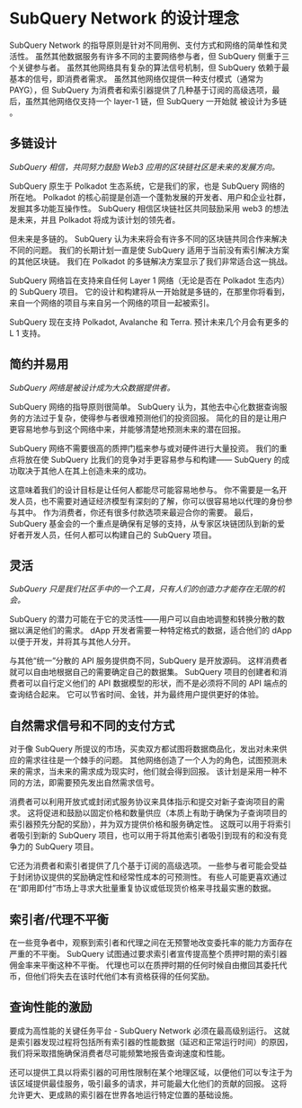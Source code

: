 # SubQuery Network 的设计理念

SubQuery Network 的指导原则是针对不同用例、支付方式和网络的简单性和灵活性。 虽然其他数据服务有许多不同的主要网络参与者，但 SubQuery 侧重于三个关键参与者。 虽然其他网络具有复杂的算法信号机制，但 SubQuery 依赖于最基本的信号，即消费者需求。 虽然其他网络仅提供一种支付模式（通常为 PAYG），但 SubQuery 为消费者和索引器提供了几种基于订阅的高级选项，最后，虽然其他网络仅支持一个 layer-1 链，但 SubQuery 一开始就 被设计为多链 。

## 多链设计

_SubQuery 相信，共同努力鼓励 Web3 应用的区块链社区是未来的发展方向。_

SubQuery 原生于 Polkadot 生态系统，它是我们的家，也是 SubQuery 网络的所在地。 Polkadot 的核心前提是创造一个蓬勃发展的开发者、用户和企业社群，发掘其多功能互操作性。 SubQuery 相信区块链社区共同鼓励采用 web3 的想法是未来，并且 Polkadot 将成为该计划的领先者。

但未来是多链的。 SubQuery 认为未来将会有许多不同的区块链共同合作来解决不同的问题。 我们的长期计划一直是使 SubQuery 适用于当前没有索引解决方案的其他区块链。 我们在 Polkadot 的多链解决方案显示了我们非常适合这一挑战。

SubQuery 网络旨在支持来自任何 Layer 1 网络（无论是否在 Polkadot 生态内）的 SubQuery 项目。 它的设计和构建将从一开始就是多链的，在那里你将看到，来自一个网络的项目与来自另一个网络的项目一起被索引。

SubQuery 现在支持 Polkadot, Avalanche 和 Terra. 预计未来几个月会有更多的 L 1 支持。

## 简约并易用

_SubQuery 网络是被设计成为大众数据提供者。_

SubQuery 网络的指导原则很简单。 SubQuery 认为，其他去中心化数据查询服务的方法过于复杂，使得参与者很难预测他们的投资回报。 简化的目的是让用户更容易地参与到这个网络中来，并能够清楚地预测未来的潜在回报。

SubQuery 网络不需要很高的质押门槛来参与或对硬件进行大量投资。 我们的重点将放在使 SubQuery 比我们的竞争对手更容易参与和构建—— SubQuery 的成功取决于其他人在其上创造未来的成功。

这意味着我们的设计目标是让任何人都能尽可能容易地参与。 你不需要是一名开发人员，也不需要对通证经济模型有深刻的了解，你可以很容易地以代理的身份参与其中。 作为消费者，你还有很多付款选项来最迎合你的需要。 最后，SubQuery 基金会的一个重点是确保有足够的支持，从专家区块链团队到新的爱好者开发人员，任何人都可以构建自己的 SubQuery 项目。

## 灵活

_SubQuery 只是我们社区手中的一个工具，只有人们的创造力才能存在无限的机会。_

SubQuery 的潜力可能在于它的灵活性——用户可以自由地调整和转换分散的数据以满足他们的需求。 dApp 开发者需要一种特定格式的数据，适合他们的 dApp 以便于开发，并将其与其他人分开。

与其他“统一”分散的 API 服务提供商不同，SubQuery 是开放源码。 这样消费者就可以自由地根据自己的需要确定自己的数据集。 SubQuery 项目的创建者和消费者可以自行定义他们的 API 数据模型的形状，而不是必须将不同的 API 端点的查询结合起来。 它可以节省时间、金钱，并为最终用户提供更好的体验。

## 自然需求信号和不同的支付方式

对于像 SubQuery 所提议的市场，买卖双方都试图将数据商品化，发出对未来供应的需求往往是一个棘手的问题。 其他网络创造了一个人为的角色，试图预测未来的需求，当未来的需求成为现实时，他们就会得到回报。 该计划是采用一种不同的方法，即需要预先发出自然需求信号。

消费者可以利用开放式或封闭式服务协议来具体指示和提交对新子查询项目的需求。 这将促进和鼓励以固定价格和数量供应（本质上有助于确保为子查询项目的索引器预先分配的奖励），并为双方提供价格和服务确定性。 这既可以用于将索引者吸引到新的 SubQuery 项目，也可以用于将其他索引者吸引到现有的和没有竞争力的 SubQuery 项目。

它还为消费者和索引者提供了几个基于订阅的高级选项。 一些参与者可能会受益于封闭协议提供的奖励确定性和经常性成本的可预测性。 有些人可能更喜欢通过在“即用即付”市场上寻求大批量重复协议或低现货价格来寻找最实惠的数据。

## 索引者/代理不平衡

在一些竞争者中，观察到索引者和代理之间在无预警地改变委托率的能力方面存在严重的不平衡。 SubQuery 试图通过要求索引者宣传提高整个质押时期的索引器佣金率来平衡这种不平衡。 代理也可以在质押时期的任何时候自由撤回其委托代币，但他们将失去在该时代他们本有资格获得的任何奖励。

## 查询性能的激励

要成为高性能的关键任务平台 - SubQuery Network 必须在最高级别运行。 这就是索引器发现过程将包括所有索引器的性能数据（延迟和正常运行时间）的原因，我们将采取措施确保消费者尽可能频繁地报告查询速度和性能。

还可以提供工具以将索引器的可用性限制在某个地理区域，以便他们可以专注于为该区域提供最佳服务，吸引最多的请求，并可能最大化他们的贡献的回报。 这将允许更大、更成熟的索引器在世界各地运行特定位置的基础设施。
